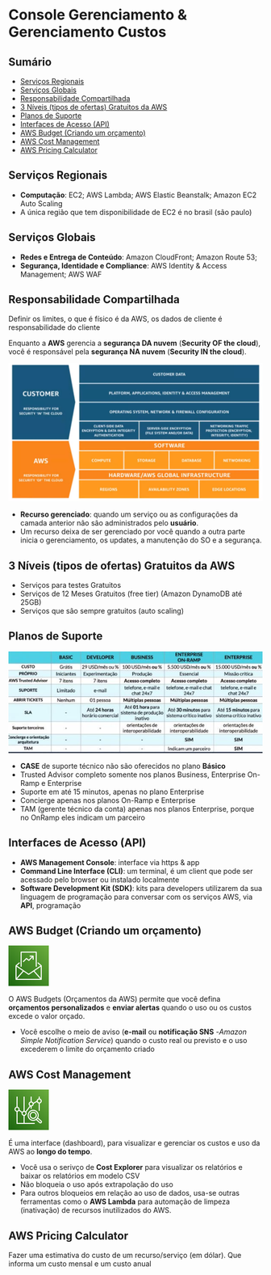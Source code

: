 <h1> Console Gerenciamento & Gerenciamento Custos </h1>

<h2> Sumário </h2>

- [Serviços Regionais](#serviços-regionais)
- [Serviços Globais](#serviços-globais)
- [Responsabilidade Compartilhada](#responsabilidade-compartilhada)
- [3 Níveis (tipos de ofertas) Gratuitos da AWS](#3-níveis-tipos-de-ofertas-gratuitos-da-aws)
- [Planos de Suporte](#planos-de-suporte)
- [Interfaces de Acesso (API)](#interfaces-de-acesso-api)
- [AWS Budget (Criando um orçamento)](#aws-budget-criando-um-orçamento)
- [AWS Cost Management](#aws-cost-management)
- [AWS Pricing Calculator](#aws-pricing-calculator)

## Serviços Regionais

- **Computação**: EC2; AWS Lambda; AWS Elastic Beanstalk; Amazon EC2 Auto Scaling
- A única região que tem disponibilidade de EC2 é no brasil (são paulo)

## Serviços Globais

- **Redes e Entrega de Conteúdo**: Amazon CloudFront; Amazon Route 53;
- **Segurança, Identidade e Compliance**: AWS Identity & Access Management; AWS WAF

## Responsabilidade Compartilhada

Definir os limites, o que é físico é da AWS, os dados de cliente é responsabilidade do cliente

Enquanto a **AWS** gerencia a **segurança DA nuvem** (**Security OF the cloud**), você é responsável pela **segurança NA nuvem** (**Security IN the cloud**).

![Responsabilidade Compartilhada](./images/responsabilitys.PNG)

- **Recurso gerenciado**: quando um serviço ou as configurações da camada anterior não são administrados pelo **usuário**.
- Um recurso deixa de ser gerenciado por você quando a outra parte inicia o gerenciamento, os updates, a manutenção do SO e a segurança.

## 3 Níveis (tipos de ofertas) Gratuitos da AWS

- Serviços para testes Gratuitos
- Serviços de 12 Meses Gratuitos (free tier) (Amazon DynamoDB até 25GB)
- Serviços que são sempre gratuitos (auto scaling)

## Planos de Suporte

![Níveis de suportes](./images/planos-de-suporte.jpeg)

- **CASE** de suporte técnico não são oferecidos no plano **Básico**
- Trusted Advisor completo somente nos planos Business, Enterprise On-Ramp e Enterprise
- Suporte em até 15 minutos, apenas no plano Enterprise
- Concierge apenas nos planos On-Ramp e Enterprise
- TAM (gerente técnico da conta) apenas nos planos Enterprise, porque no OnRamp eles indicam um parceiro

## Interfaces de Acesso (API)

- **AWS Management Console**: interface via https & app
- **Command Line Interface (CLI)**: um terminal, é um client que pode ser acessado pelo browser ou instalado localmente
- **Software Development Kit (SDK)**: kits para developers utilizarem da sua linguagem de programação para conversar com os serviços AWS, via **API**, programação

## AWS Budget (Criando um orçamento)

![AWS Budget](./images/svg/budget.svg)

O AWS Budgets (Orçamentos da AWS) permite que você defina **orçamentos personalizados** e **enviar alertas** quando o uso ou os custos excede o valor orçado.

- Você escolhe o meio de aviso (**e-mail** ou **notificação SNS** -*Amazon Simple Notification Service*) quando o custo real ou previsto e o uso excederem o limite do orçamento criado

## AWS Cost Management

![AWS Cost Explorer](./images/svg/costexplorer.svg)

É uma interface (dashboard), para visualizar e gerenciar os custos e uso da AWS ao **longo do tempo**.

- Você usa o serivço de **Cost Explorer** para visualizar os relatórios e baixar os relatórios em modelo CSV
- Não bloqueia o uso após extrapolação do uso
- Para outros bloqueios em relação ao uso de dados, usa-se outras ferramentas como o **AWS Lambda** para automação de limpeza (inativação) de recursos inutilizados do AWS.

## AWS Pricing Calculator

Fazer uma estimativa do custo de um recurso/serviço (em dólar). Que informa um custo mensal e um custo anual
